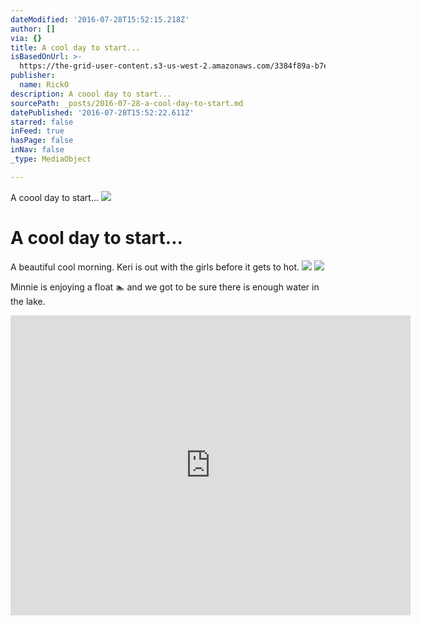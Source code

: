 ```yaml
---
dateModified: '2016-07-28T15:52:15.218Z'
author: []
via: {}
title: A cool day to start...
isBasedOnUrl: >-
  https://the-grid-user-content.s3-us-west-2.amazonaws.com/3384f89a-b7e7-4d7d-a011-2440fc295ef1.jpg
publisher:
  name: RickO
description: A coool day to start...
sourcePath: _posts/2016-07-28-a-cool-day-to-start.md
datePublished: '2016-07-28T15:52:22.611Z'
starred: false
inFeed: true
hasPage: false
inNav: false
_type: MediaObject

---
```

A coool day to start...
![](https://the-grid-user-content.s3-us-west-2.amazonaws.com/3384f89a-b7e7-4d7d-a011-2440fc295ef1.jpg)

# A cool day to start...

A beautiful cool morning. Keri is out with the girls before it gets to hot.
![](https://the-grid-user-content.s3-us-west-2.amazonaws.com/79b17f14-5180-4187-9524-0a1984a31ace.jpg)
![](https://the-grid-user-content.s3-us-west-2.amazonaws.com/0e12a65e-7b91-45cd-a675-f34edbc08e47.jpg)

Minnie is enjoying a float 🏊 and we got to be sure there is enough water in the lake.

<iframe src="https://cdn.embedly.com/widgets/media.html?src=https%3A%2F%2Fwww.youtube.com%2Fembed%2FoRSkI5Ol-e4%3Ffeature%3Doembed&amp;url=http%3A%2F%2Fwww.youtube.com%2Fwatch%3Fv%3DoRSkI5Ol-e4&amp;image=https%3A%2F%2Fi.ytimg.com%2Fvi%2FoRSkI5Ol-e4%2Fhqdefault.jpg&amp;key=b7d04c9b404c499eba89ee7072e1c4f7&amp;type=text%2Fhtml&amp;schema=youtube" width="640" height="480" scrolling="no" frameborder="0" allowfullscreen="" style=""></iframe>